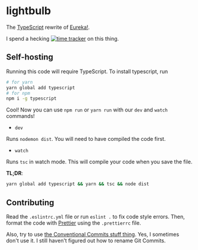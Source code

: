 # lightbulb
The [TypeScript](https://typescriptlang.org) rewrite of [Eureka!](https://voidbots.net/bot/eureka).

I spend a hecking [![time tracker](https://wakatime.com/badge/github/nearlySplat/lightbulb.svg)](https://wakatime.com/badge/github/nearlySplat/lightbulb) on this thing.

## Self-hosting
Running this code will require TypeScript. To install typescript, run 
```bash
# for yarn
yarn global add typescript
# for npm
npm i -g typescript
```

Cool! Now you can use `npm run` or `yarn run` with our `dev` and `watch` commands!

- `dev`

Runs `nodemon dist`. You will need to have compiled the code first.

- `watch`

Runs `tsc` in watch mode. This will compile your code when you save the file.

**TL;DR**: 
```bash
yarn global add typescript && yarn && tsc && node dist
```

## Contributing
Read the `.eslintrc.yml` file or run `eslint .` to fix code style errors. Then, format the code with [Prettier](https://prettier.io) using the `.prettierrc` file.

Also, try to use [the Conventional Commits stuff thing](https://www.conventionalcommits.org/en/v1.0.0/). Yes, I sometimes don't use it. I still haven't figured out how to rename Git Commits.
